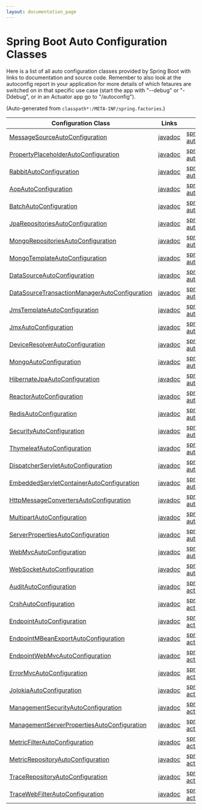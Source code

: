 ```yaml
---
layout: documentation_page
---
```

# Spring Boot Auto Configuration Classes

Here is a list of all auto configuration classes provided by Spring
Boot with links to documentation and source code. Remember to also
look at the autoconfig report in your application for more details of
which fetaures are switched on in that specific use case (start the
app with "--debug" or "-Ddebug", or in an Actuator app go to
"/autoconfig").

(Auto-generated from `classpath*:/META-INF/spring.factories`.)

| Configuration Class | Links | Project |
|---|---|---|
| [MessageSourceAutoConfiguration](https://github.com/spring-projects/spring-boot/tree/master/spring-boot-autoconfigure/src/main/java/org/springframework/boot/autoconfigure/MessageSourceAutoConfiguration.java) | [javadoc](http://docs.spring.io/spring-boot/docs/1.0.0.RC3/api/org/springframework/boot/autoconfigure/MessageSourceAutoConfiguration.html) | [spring-boot-autoconfigure](https://github.com/spring-projects/spring-boot/tree/master/spring-boot-autoconfigure) |
| [PropertyPlaceholderAutoConfiguration](https://github.com/spring-projects/spring-boot/tree/master/spring-boot-autoconfigure/src/main/java/org/springframework/boot/autoconfigure/PropertyPlaceholderAutoConfiguration.java) | [javadoc](http://docs.spring.io/spring-boot/docs/1.0.0.RC3/api/org/springframework/boot/autoconfigure/PropertyPlaceholderAutoConfiguration.html) | [spring-boot-autoconfigure](https://github.com/spring-projects/spring-boot/tree/master/spring-boot-autoconfigure) |
| [RabbitAutoConfiguration](https://github.com/spring-projects/spring-boot/tree/master/spring-boot-autoconfigure/src/main/java/org/springframework/boot/autoconfigure/amqp/RabbitAutoConfiguration.java) | [javadoc](http://docs.spring.io/spring-boot/docs/1.0.0.RC3/api/org/springframework/boot/autoconfigure/amqp/RabbitAutoConfiguration.html) | [spring-boot-autoconfigure](https://github.com/spring-projects/spring-boot/tree/master/spring-boot-autoconfigure) |
| [AopAutoConfiguration](https://github.com/spring-projects/spring-boot/tree/master/spring-boot-autoconfigure/src/main/java/org/springframework/boot/autoconfigure/aop/AopAutoConfiguration.java) | [javadoc](http://docs.spring.io/spring-boot/docs/1.0.0.RC3/api/org/springframework/boot/autoconfigure/aop/AopAutoConfiguration.html) | [spring-boot-autoconfigure](https://github.com/spring-projects/spring-boot/tree/master/spring-boot-autoconfigure) |
| [BatchAutoConfiguration](https://github.com/spring-projects/spring-boot/tree/master/spring-boot-autoconfigure/src/main/java/org/springframework/boot/autoconfigure/batch/BatchAutoConfiguration.java) | [javadoc](http://docs.spring.io/spring-boot/docs/1.0.0.RC3/api/org/springframework/boot/autoconfigure/batch/BatchAutoConfiguration.html) | [spring-boot-autoconfigure](https://github.com/spring-projects/spring-boot/tree/master/spring-boot-autoconfigure) |
| [JpaRepositoriesAutoConfiguration](https://github.com/spring-projects/spring-boot/tree/master/spring-boot-autoconfigure/src/main/java/org/springframework/boot/autoconfigure/data/JpaRepositoriesAutoConfiguration.java) | [javadoc](http://docs.spring.io/spring-boot/docs/1.0.0.RC3/api/org/springframework/boot/autoconfigure/data/JpaRepositoriesAutoConfiguration.html) | [spring-boot-autoconfigure](https://github.com/spring-projects/spring-boot/tree/master/spring-boot-autoconfigure) |
| [MongoRepositoriesAutoConfiguration](https://github.com/spring-projects/spring-boot/tree/master/spring-boot-autoconfigure/src/main/java/org/springframework/boot/autoconfigure/data/MongoRepositoriesAutoConfiguration.java) | [javadoc](http://docs.spring.io/spring-boot/docs/1.0.0.RC3/api/org/springframework/boot/autoconfigure/data/MongoRepositoriesAutoConfiguration.html) | [spring-boot-autoconfigure](https://github.com/spring-projects/spring-boot/tree/master/spring-boot-autoconfigure) |
| [MongoTemplateAutoConfiguration](https://github.com/spring-projects/spring-boot/tree/master/spring-boot-autoconfigure/src/main/java/org/springframework/boot/autoconfigure/data/MongoTemplateAutoConfiguration.java) | [javadoc](http://docs.spring.io/spring-boot/docs/1.0.0.RC3/api/org/springframework/boot/autoconfigure/data/MongoTemplateAutoConfiguration.html) | [spring-boot-autoconfigure](https://github.com/spring-projects/spring-boot/tree/master/spring-boot-autoconfigure) |
| [DataSourceAutoConfiguration](https://github.com/spring-projects/spring-boot/tree/master/spring-boot-autoconfigure/src/main/java/org/springframework/boot/autoconfigure/jdbc/DataSourceAutoConfiguration.java) | [javadoc](http://docs.spring.io/spring-boot/docs/1.0.0.RC3/api/org/springframework/boot/autoconfigure/jdbc/DataSourceAutoConfiguration.html) | [spring-boot-autoconfigure](https://github.com/spring-projects/spring-boot/tree/master/spring-boot-autoconfigure) |
| [DataSourceTransactionManagerAutoConfiguration](https://github.com/spring-projects/spring-boot/tree/master/spring-boot-autoconfigure/src/main/java/org/springframework/boot/autoconfigure/jdbc/DataSourceTransactionManagerAutoConfiguration.java) | [javadoc](http://docs.spring.io/spring-boot/docs/1.0.0.RC3/api/org/springframework/boot/autoconfigure/jdbc/DataSourceTransactionManagerAutoConfiguration.html) | [spring-boot-autoconfigure](https://github.com/spring-projects/spring-boot/tree/master/spring-boot-autoconfigure) |
| [JmsTemplateAutoConfiguration](https://github.com/spring-projects/spring-boot/tree/master/spring-boot-autoconfigure/src/main/java/org/springframework/boot/autoconfigure/jms/JmsTemplateAutoConfiguration.java) | [javadoc](http://docs.spring.io/spring-boot/docs/1.0.0.RC3/api/org/springframework/boot/autoconfigure/jms/JmsTemplateAutoConfiguration.html) | [spring-boot-autoconfigure](https://github.com/spring-projects/spring-boot/tree/master/spring-boot-autoconfigure) |
| [JmxAutoConfiguration](https://github.com/spring-projects/spring-boot/tree/master/spring-boot-autoconfigure/src/main/java/org/springframework/boot/autoconfigure/jmx/JmxAutoConfiguration.java) | [javadoc](http://docs.spring.io/spring-boot/docs/1.0.0.RC3/api/org/springframework/boot/autoconfigure/jmx/JmxAutoConfiguration.html) | [spring-boot-autoconfigure](https://github.com/spring-projects/spring-boot/tree/master/spring-boot-autoconfigure) |
| [DeviceResolverAutoConfiguration](https://github.com/spring-projects/spring-boot/tree/master/spring-boot-autoconfigure/src/main/java/org/springframework/boot/autoconfigure/mobile/DeviceResolverAutoConfiguration.java) | [javadoc](http://docs.spring.io/spring-boot/docs/1.0.0.RC3/api/org/springframework/boot/autoconfigure/mobile/DeviceResolverAutoConfiguration.html) | [spring-boot-autoconfigure](https://github.com/spring-projects/spring-boot/tree/master/spring-boot-autoconfigure) |
| [MongoAutoConfiguration](https://github.com/spring-projects/spring-boot/tree/master/spring-boot-autoconfigure/src/main/java/org/springframework/boot/autoconfigure/mongo/MongoAutoConfiguration.java) | [javadoc](http://docs.spring.io/spring-boot/docs/1.0.0.RC3/api/org/springframework/boot/autoconfigure/mongo/MongoAutoConfiguration.html) | [spring-boot-autoconfigure](https://github.com/spring-projects/spring-boot/tree/master/spring-boot-autoconfigure) |
| [HibernateJpaAutoConfiguration](https://github.com/spring-projects/spring-boot/tree/master/spring-boot-autoconfigure/src/main/java/org/springframework/boot/autoconfigure/orm/jpa/HibernateJpaAutoConfiguration.java) | [javadoc](http://docs.spring.io/spring-boot/docs/1.0.0.RC3/api/org/springframework/boot/autoconfigure/orm/jpa/HibernateJpaAutoConfiguration.html) | [spring-boot-autoconfigure](https://github.com/spring-projects/spring-boot/tree/master/spring-boot-autoconfigure) |
| [ReactorAutoConfiguration](https://github.com/spring-projects/spring-boot/tree/master/spring-boot-autoconfigure/src/main/java/org/springframework/boot/autoconfigure/reactor/ReactorAutoConfiguration.java) | [javadoc](http://docs.spring.io/spring-boot/docs/1.0.0.RC3/api/org/springframework/boot/autoconfigure/reactor/ReactorAutoConfiguration.html) | [spring-boot-autoconfigure](https://github.com/spring-projects/spring-boot/tree/master/spring-boot-autoconfigure) |
| [RedisAutoConfiguration](https://github.com/spring-projects/spring-boot/tree/master/spring-boot-autoconfigure/src/main/java/org/springframework/boot/autoconfigure/redis/RedisAutoConfiguration.java) | [javadoc](http://docs.spring.io/spring-boot/docs/1.0.0.RC3/api/org/springframework/boot/autoconfigure/redis/RedisAutoConfiguration.html) | [spring-boot-autoconfigure](https://github.com/spring-projects/spring-boot/tree/master/spring-boot-autoconfigure) |
| [SecurityAutoConfiguration](https://github.com/spring-projects/spring-boot/tree/master/spring-boot-autoconfigure/src/main/java/org/springframework/boot/autoconfigure/security/SecurityAutoConfiguration.java) | [javadoc](http://docs.spring.io/spring-boot/docs/1.0.0.RC3/api/org/springframework/boot/autoconfigure/security/SecurityAutoConfiguration.html) | [spring-boot-autoconfigure](https://github.com/spring-projects/spring-boot/tree/master/spring-boot-autoconfigure) |
| [ThymeleafAutoConfiguration](https://github.com/spring-projects/spring-boot/tree/master/spring-boot-autoconfigure/src/main/java/org/springframework/boot/autoconfigure/thymeleaf/ThymeleafAutoConfiguration.java) | [javadoc](http://docs.spring.io/spring-boot/docs/1.0.0.RC3/api/org/springframework/boot/autoconfigure/thymeleaf/ThymeleafAutoConfiguration.html) | [spring-boot-autoconfigure](https://github.com/spring-projects/spring-boot/tree/master/spring-boot-autoconfigure) |
| [DispatcherServletAutoConfiguration](https://github.com/spring-projects/spring-boot/tree/master/spring-boot-autoconfigure/src/main/java/org/springframework/boot/autoconfigure/web/DispatcherServletAutoConfiguration.java) | [javadoc](http://docs.spring.io/spring-boot/docs/1.0.0.RC3/api/org/springframework/boot/autoconfigure/web/DispatcherServletAutoConfiguration.html) | [spring-boot-autoconfigure](https://github.com/spring-projects/spring-boot/tree/master/spring-boot-autoconfigure) |
| [EmbeddedServletContainerAutoConfiguration](https://github.com/spring-projects/spring-boot/tree/master/spring-boot-autoconfigure/src/main/java/org/springframework/boot/autoconfigure/web/EmbeddedServletContainerAutoConfiguration.java) | [javadoc](http://docs.spring.io/spring-boot/docs/1.0.0.RC3/api/org/springframework/boot/autoconfigure/web/EmbeddedServletContainerAutoConfiguration.html) | [spring-boot-autoconfigure](https://github.com/spring-projects/spring-boot/tree/master/spring-boot-autoconfigure) |
| [HttpMessageConvertersAutoConfiguration](https://github.com/spring-projects/spring-boot/tree/master/spring-boot-autoconfigure/src/main/java/org/springframework/boot/autoconfigure/web/HttpMessageConvertersAutoConfiguration.java) | [javadoc](http://docs.spring.io/spring-boot/docs/1.0.0.RC3/api/org/springframework/boot/autoconfigure/web/HttpMessageConvertersAutoConfiguration.html) | [spring-boot-autoconfigure](https://github.com/spring-projects/spring-boot/tree/master/spring-boot-autoconfigure) |
| [MultipartAutoConfiguration](https://github.com/spring-projects/spring-boot/tree/master/spring-boot-autoconfigure/src/main/java/org/springframework/boot/autoconfigure/web/MultipartAutoConfiguration.java) | [javadoc](http://docs.spring.io/spring-boot/docs/1.0.0.RC3/api/org/springframework/boot/autoconfigure/web/MultipartAutoConfiguration.html) | [spring-boot-autoconfigure](https://github.com/spring-projects/spring-boot/tree/master/spring-boot-autoconfigure) |
| [ServerPropertiesAutoConfiguration](https://github.com/spring-projects/spring-boot/tree/master/spring-boot-autoconfigure/src/main/java/org/springframework/boot/autoconfigure/web/ServerPropertiesAutoConfiguration.java) | [javadoc](http://docs.spring.io/spring-boot/docs/1.0.0.RC3/api/org/springframework/boot/autoconfigure/web/ServerPropertiesAutoConfiguration.html) | [spring-boot-autoconfigure](https://github.com/spring-projects/spring-boot/tree/master/spring-boot-autoconfigure) |
| [WebMvcAutoConfiguration](https://github.com/spring-projects/spring-boot/tree/master/spring-boot-autoconfigure/src/main/java/org/springframework/boot/autoconfigure/web/WebMvcAutoConfiguration.java) | [javadoc](http://docs.spring.io/spring-boot/docs/1.0.0.RC3/api/org/springframework/boot/autoconfigure/web/WebMvcAutoConfiguration.html) | [spring-boot-autoconfigure](https://github.com/spring-projects/spring-boot/tree/master/spring-boot-autoconfigure) |
| [WebSocketAutoConfiguration](https://github.com/spring-projects/spring-boot/tree/master/spring-boot-autoconfigure/src/main/java/org/springframework/boot/autoconfigure/websocket/WebSocketAutoConfiguration.java) | [javadoc](http://docs.spring.io/spring-boot/docs/1.0.0.RC3/api/org/springframework/boot/autoconfigure/websocket/WebSocketAutoConfiguration.html) | [spring-boot-autoconfigure](https://github.com/spring-projects/spring-boot/tree/master/spring-boot-autoconfigure) |
| [AuditAutoConfiguration](https://github.com/spring-projects/spring-boot/tree/master/spring-boot-actuator/src/main/java/org/springframework/boot/actuate/autoconfigure/AuditAutoConfiguration.java) | [javadoc](http://docs.spring.io/spring-boot/docs/1.0.0.RC3/api/org/springframework/boot/actuate/autoconfigure/AuditAutoConfiguration.html) | [spring-boot-actuator](https://github.com/spring-projects/spring-boot/tree/master/spring-boot-actuator) |
| [CrshAutoConfiguration](https://github.com/spring-projects/spring-boot/tree/master/spring-boot-actuator/src/main/java/org/springframework/boot/actuate/autoconfigure/CrshAutoConfiguration.java) | [javadoc](http://docs.spring.io/spring-boot/docs/1.0.0.RC3/api/org/springframework/boot/actuate/autoconfigure/CrshAutoConfiguration.html) | [spring-boot-actuator](https://github.com/spring-projects/spring-boot/tree/master/spring-boot-actuator) |
| [EndpointAutoConfiguration](https://github.com/spring-projects/spring-boot/tree/master/spring-boot-actuator/src/main/java/org/springframework/boot/actuate/autoconfigure/EndpointAutoConfiguration.java) | [javadoc](http://docs.spring.io/spring-boot/docs/1.0.0.RC3/api/org/springframework/boot/actuate/autoconfigure/EndpointAutoConfiguration.html) | [spring-boot-actuator](https://github.com/spring-projects/spring-boot/tree/master/spring-boot-actuator) |
| [EndpointMBeanExportAutoConfiguration](https://github.com/spring-projects/spring-boot/tree/master/spring-boot-actuator/src/main/java/org/springframework/boot/actuate/autoconfigure/EndpointMBeanExportAutoConfiguration.java) | [javadoc](http://docs.spring.io/spring-boot/docs/1.0.0.RC3/api/org/springframework/boot/actuate/autoconfigure/EndpointMBeanExportAutoConfiguration.html) | [spring-boot-actuator](https://github.com/spring-projects/spring-boot/tree/master/spring-boot-actuator) |
| [EndpointWebMvcAutoConfiguration](https://github.com/spring-projects/spring-boot/tree/master/spring-boot-actuator/src/main/java/org/springframework/boot/actuate/autoconfigure/EndpointWebMvcAutoConfiguration.java) | [javadoc](http://docs.spring.io/spring-boot/docs/1.0.0.RC3/api/org/springframework/boot/actuate/autoconfigure/EndpointWebMvcAutoConfiguration.html) | [spring-boot-actuator](https://github.com/spring-projects/spring-boot/tree/master/spring-boot-actuator) |
| [ErrorMvcAutoConfiguration](https://github.com/spring-projects/spring-boot/tree/master/spring-boot-actuator/src/main/java/org/springframework/boot/actuate/autoconfigure/ErrorMvcAutoConfiguration.java) | [javadoc](http://docs.spring.io/spring-boot/docs/1.0.0.RC3/api/org/springframework/boot/actuate/autoconfigure/ErrorMvcAutoConfiguration.html) | [spring-boot-actuator](https://github.com/spring-projects/spring-boot/tree/master/spring-boot-actuator) |
| [JolokiaAutoConfiguration](https://github.com/spring-projects/spring-boot/tree/master/spring-boot-actuator/src/main/java/org/springframework/boot/actuate/autoconfigure/JolokiaAutoConfiguration.java) | [javadoc](http://docs.spring.io/spring-boot/docs/1.0.0.RC3/api/org/springframework/boot/actuate/autoconfigure/JolokiaAutoConfiguration.html) | [spring-boot-actuator](https://github.com/spring-projects/spring-boot/tree/master/spring-boot-actuator) |
| [ManagementSecurityAutoConfiguration](https://github.com/spring-projects/spring-boot/tree/master/spring-boot-actuator/src/main/java/org/springframework/boot/actuate/autoconfigure/ManagementSecurityAutoConfiguration.java) | [javadoc](http://docs.spring.io/spring-boot/docs/1.0.0.RC3/api/org/springframework/boot/actuate/autoconfigure/ManagementSecurityAutoConfiguration.html) | [spring-boot-actuator](https://github.com/spring-projects/spring-boot/tree/master/spring-boot-actuator) |
| [ManagementServerPropertiesAutoConfiguration](https://github.com/spring-projects/spring-boot/tree/master/spring-boot-actuator/src/main/java/org/springframework/boot/actuate/autoconfigure/ManagementServerPropertiesAutoConfiguration.java) | [javadoc](http://docs.spring.io/spring-boot/docs/1.0.0.RC3/api/org/springframework/boot/actuate/autoconfigure/ManagementServerPropertiesAutoConfiguration.html) | [spring-boot-actuator](https://github.com/spring-projects/spring-boot/tree/master/spring-boot-actuator) |
| [MetricFilterAutoConfiguration](https://github.com/spring-projects/spring-boot/tree/master/spring-boot-actuator/src/main/java/org/springframework/boot/actuate/autoconfigure/MetricFilterAutoConfiguration.java) | [javadoc](http://docs.spring.io/spring-boot/docs/1.0.0.RC3/api/org/springframework/boot/actuate/autoconfigure/MetricFilterAutoConfiguration.html) | [spring-boot-actuator](https://github.com/spring-projects/spring-boot/tree/master/spring-boot-actuator) |
| [MetricRepositoryAutoConfiguration](https://github.com/spring-projects/spring-boot/tree/master/spring-boot-actuator/src/main/java/org/springframework/boot/actuate/autoconfigure/MetricRepositoryAutoConfiguration.java) | [javadoc](http://docs.spring.io/spring-boot/docs/1.0.0.RC3/api/org/springframework/boot/actuate/autoconfigure/MetricRepositoryAutoConfiguration.html) | [spring-boot-actuator](https://github.com/spring-projects/spring-boot/tree/master/spring-boot-actuator) |
| [TraceRepositoryAutoConfiguration](https://github.com/spring-projects/spring-boot/tree/master/spring-boot-actuator/src/main/java/org/springframework/boot/actuate/autoconfigure/TraceRepositoryAutoConfiguration.java) | [javadoc](http://docs.spring.io/spring-boot/docs/1.0.0.RC3/api/org/springframework/boot/actuate/autoconfigure/TraceRepositoryAutoConfiguration.html) | [spring-boot-actuator](https://github.com/spring-projects/spring-boot/tree/master/spring-boot-actuator) |
| [TraceWebFilterAutoConfiguration](https://github.com/spring-projects/spring-boot/tree/master/spring-boot-actuator/src/main/java/org/springframework/boot/actuate/autoconfigure/TraceWebFilterAutoConfiguration.java) | [javadoc](http://docs.spring.io/spring-boot/docs/1.0.0.RC3/api/org/springframework/boot/actuate/autoconfigure/TraceWebFilterAutoConfiguration.html) | [spring-boot-actuator](https://github.com/spring-projects/spring-boot/tree/master/spring-boot-actuator) |

